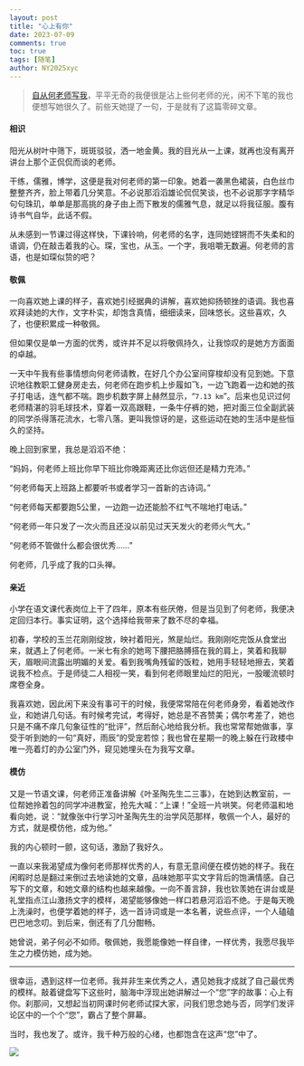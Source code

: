 ```yaml
---
layout: post
title: "心上有你"
date: 2023-07-09
comments: true
toc: true
tags: [随笔]
author: NY2025xyc
---
```


> [自从何老师写我](https://mp.weixin.qq.com/s/uG0JQvFBNvhGL9Uw42pXtQ)，平平无奇的我便很是沾上些何老师的光，闲不下笔的我也便想写她很久了。前些天她提了一句，于是就有了这篇零碎文章。

#### 相识

阳光从树叶中筛下，斑斑驳驳，洒一地金黄。我的目光从一上课，就再也没有离开讲台上那个正侃侃而谈的老师。

干练，儒雅，博学，这便是我对何老师的第一印象。她着一袭黑色裙装，白色丝巾整整齐齐，脸上带着几分笑意。不必说那滔滔雄论侃侃笑谈，也不必说那字字精华句句珠玑，单单是那高挑的身子由上而下散发的儒雅气息，就足以将我征服。腹有诗书气自华，此话不假。

从未感到一节课过得这样快，下课铃响，何老师的名字，连同她铿锵而不失柔和的语调，仍在敲击着我的心。琛，宝也，从玉。一个字，我咀嚼无数遍。何老师的言语，也是如琛似贽的吧？

#### 敬佩

一向喜欢她上课的样子，喜欢她引经据典的讲解，喜欢她抑扬顿挫的语调。我也喜欢拜读她的大作，文字朴实，却饱含真情，细细读来，回味悠长。这些喜欢，久了，也便积累成一种敬佩。

但如果仅是单一方面的优秀，或许并不足以将敬佩持久，让我惊叹的是她方方面面的卓越。

一天中午我有些事情想向何老师请教，在好几个办公室间穿梭却没有见到她。下意识地往教职工健身房走去，何老师在跑步机上步履如飞，一边飞跑着一边和她的孩子打电话，连气都不喘。跑步机数字屏上赫然显示，“`7.13 km`”。后来也见识过何老师精湛的羽毛球技术，穿着一双高跟鞋，一条牛仔裤的她，把对面三位全副武装的同学杀得落花流水，七零八落。更叫我惊讶的是，这些运动在她的生活中是些恒久的坚持。

晚上回到家里，我总是滔滔不绝：

“妈妈，何老师上班比你早下班比你晚距离还比你远但还是精力充沛。”

“何老师每天上班路上都要听书或者学习一首新的古诗词。”

“何老师每天都要跑5公里，一边跑一边还能脸不红气不喘地打电话。”

“何老师一年只发了一次火而且还没以前见过天天发火的老师火气大。”

“何老师不管做什么都会很优秀……”

何老师，几乎成了我的口头禅。

#### 亲近

小学在语文课代表岗位上干了四年，原本有些厌倦，但是当见到了何老师，我便决定回归本行。事实证明，这个选择给我带来了数不尽的幸福。

初春，学校的玉兰花刚刚绽放，映衬着阳光，煞是灿烂。我刚刚吃完饭从食堂出来，就遇上了何老师。一米七有余的她弯下腰把胳膊搭在我的肩上，笑着和我聊天，眉眼间流露出明媚的关爱。看到我嘴角残留的饭粒，她用手轻轻地擦去，笑着说我不检点。于是师徒二人相视一笑，看到何老师眼里灿烂的阳光，一股暖流顿时席卷全身。

我喜欢她，因此闲下来没有事可干的时候，我便常常陪在何老师身旁，看着她改作业，和她讲几句话。有时候考完试，考得好，她总是不吝赞美；偶尔考差了，她也只是不痛不痒几句象征性的“批评”，然后耐心地给我分析。我也常常帮她做事，享受于听到她的一句“真好，雨辰”的受宠若惊；我也曾在星期一的晚上躲在行政楼中唯一亮着灯的办公室门外，窥见她埋头在为我写文章。

#### 模仿

又是一节语文课，何老师正准备讲解《叶圣陶先生二三事》，在她到达教室前，一位帮她拎着包的同学冲进教室，抢先大喊：“上课！”全班一片哄笑。何老师温和地看向她，说：“就像张中行学习叶圣陶先生的治学风范那样，敬佩一个人，最好的方式，就是模仿他，成为他。”

我的内心顿时一颤，这句话，激励了我好久。

一直以来我渴望成为像何老师那样优秀的人，有意无意间便在模仿她的样子。我在闲暇时总是翻过来倒过去地读她的文章，品味她那平实文字背后的饱满情感。自己写下的文章，和她文章的结构也越来越像。一向不善言辞，我也钦羡她在讲台或是礼堂指点江山激扬文字的模样，渴望能够像她一样口若悬河滔滔不绝。于是每天晚上洗澡时，也便学着她的样子，选一首诗词或是一本名著，说些点评，一个人磕磕巴巴地念叨。到后来，倒还有了几分酣畅。

她曾说，弟子何必不如师。敬佩她，我愿能像她一样自律，一样优秀，我愿尽我毕生之力模仿她，成为她。

---

很幸运，遇到这样一位老师。我并非生来优秀之人，遇见她我才成就了自己最优秀的模样。敲着键盘写下这些时，脑海中浮现出她讲解过一个“您”字的故事：心上有你。刹那间，又想起当初网课时何老师试探大家，问我们思念她与否，同学们发评论区中的一个个“您”，霸占了整个屏幕。

当时，我也发了。或许，我千种万般的心绪，也都饱含在这声“您”中了。

![](https://pic.imgdb.cn/item/64aa45ad1ddac507ccd7db0b.jpg)
